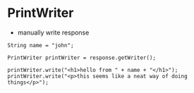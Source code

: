 # PrintWriter
* manually write response

```
String name = "john";

PrintWriter printWriter = response.getWriter();

printWriter.write("<h1>hello from " + name + "</h1>");
printWriter.write("<p>this seems like a neat way of doing things</p>");
```
